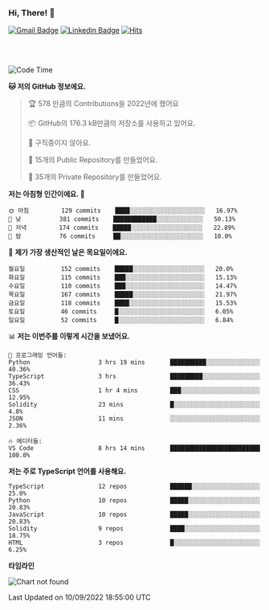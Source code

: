 ### Hi, There! 👋


[![Gmail Badge](https://img.shields.io/badge/-725psh@gmail.com-c14438?style=flat&logo=Gmail&logoColor=white&link=mailto:725psh@gmail.com)](mailto:725psh@gmail.com) 
[![Linkedin Badge](https://img.shields.io/badge/-soohanpark-0072b1?style=flat&logo=Linkedin&logoColor=white&link=https://www.linkedin.com/in/soohanpark/)](https://www.linkedin.com/in/soohanpark/) 
[![Hits](https://hits.seeyoufarm.com/api/count/incr/badge.svg?url=https%3A%2F%2Fgithub.com%2FSoohan-Park&count_bg=%23000000&title_bg=%23828282&icon=gradle.svg&icon_color=%23FFFFFF&title=Visited&edge_flat=false)](https://hits.seeyoufarm.com)  

<br />
<br />

<!--START_SECTION:waka-->
![Code Time](http://img.shields.io/badge/Code%20Time-252%20hrs%2010%20mins-blue)

**🐱 저의 GitHub 정보에요.** 

> 🏆 578 만큼의 Contributions을 2022년에 했어요
 > 
> 📦 GitHub의 176.3 kB만큼의 저장소를 사용하고 있어요. 
 > 
> 🚫 구직중이지 않아요.
 > 
> 📜 15개의 Public Repository를 만들었어요. 
 > 
> 🔑 35개의 Private Repository를 만들었어요.  
 > 
**저는 아침형 인간이에요. 🐤** 

```text
🌞 아침         129 commits    ████░░░░░░░░░░░░░░░░░░░░░   16.97% 
🌆 낮　         381 commits    ████████████░░░░░░░░░░░░░   50.13% 
🌃 저녁         174 commits    █████░░░░░░░░░░░░░░░░░░░░   22.89% 
🌙 밤　         76 commits     ██░░░░░░░░░░░░░░░░░░░░░░░   10.0%

```
📅 **제가 가장 생산적인 날은 목요일이에요.** 

```text
월요일          152 commits    █████░░░░░░░░░░░░░░░░░░░░   20.0% 
화요일          115 commits    ███░░░░░░░░░░░░░░░░░░░░░░   15.13% 
수요일          110 commits    ███░░░░░░░░░░░░░░░░░░░░░░   14.47% 
목요일          167 commits    █████░░░░░░░░░░░░░░░░░░░░   21.97% 
금요일          118 commits    ████░░░░░░░░░░░░░░░░░░░░░   15.53% 
토요일          46 commits     █░░░░░░░░░░░░░░░░░░░░░░░░   6.05% 
일요일          52 commits     █░░░░░░░░░░░░░░░░░░░░░░░░   6.84%

```


📊 **저는 이번주를 이렇게 시간을 보냈어요.** 

```text
💬 프로그래밍 언어들: 
Python                   3 hrs 19 mins       ██████████░░░░░░░░░░░░░░░   40.36% 
TypeScript               3 hrs               █████████░░░░░░░░░░░░░░░░   36.43% 
CSS                      1 hr 4 mins         ███░░░░░░░░░░░░░░░░░░░░░░   12.95% 
Solidity                 23 mins             █░░░░░░░░░░░░░░░░░░░░░░░░   4.8% 
JSON                     11 mins             ░░░░░░░░░░░░░░░░░░░░░░░░░   2.36%

🔥 에디터들: 
VS Code                  8 hrs 14 mins       █████████████████████████   100.0%

```

**저는 주로 TypeScript 언어를 사용해요.** 

```text
TypeScript               12 repos            ██████░░░░░░░░░░░░░░░░░░░   25.0% 
Python                   10 repos            █████░░░░░░░░░░░░░░░░░░░░   20.83% 
JavaScript               10 repos            █████░░░░░░░░░░░░░░░░░░░░   20.83% 
Solidity                 9 repos             ████░░░░░░░░░░░░░░░░░░░░░   18.75% 
HTML                     3 repos             █░░░░░░░░░░░░░░░░░░░░░░░░   6.25%

```


**타임라인**

![Chart not found](https://raw.githubusercontent.com/Soohan-Park/Soohan-Park/master/charts/bar_graph.png) 


 Last Updated on 10/09/2022 18:55:00 UTC
<!--END_SECTION:waka-->
